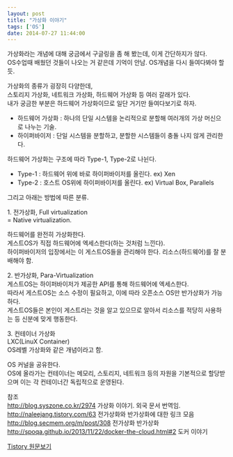 ```yaml
---
layout: post
title: "가상화 이야기"
tags: ['OS']
date: 2014-07-27 11:44:00
---
```

가상화라는 개념에 대해 궁금에서 구글링을 좀 해 봤는데, 이게 간단하지가 않다.  
OS수업때 배웠던 것들이 나오는 거 같은데 기억이 안남. OS개념을 다시 들여다봐야 할 듯.  
  
가상화의 종류가 굉장히 다양한데,  
스토리지 가상화, 네트워크 가상화, 하드웨어 가상화 등 여러 갈래가 있다.  
내가 궁금한 부분은 하드웨어 가상화이므로 일단 거기만 들여다보기로 하자.  


  * 하드웨어 가상화 : 하나의 단일 시스템을 논리적으로 분할해 여러개의 가상 머신으로 나누는 기술. 
  * 하이퍼바이저 : 단일 시스템을 분할하고, 분할한 시스템들이 충돌 나지 않게 관리한다.

하드웨어 가상화는 구조에 따라 Type-1, Type-2로 나뉜다.

  * Type-1 : 하드웨어 위에 바로 하이퍼바이저를 올린다. ex) Xen
  * Type-2 : 호스트 OS위에 하이퍼바이저를 올린다. ex) Virtual Box, Parallels

  
그리고 아래는 방법에 따른 분류.  
  
1\. 전가상화, Full virtualization  
= Native virtualization.  
  
하드웨어를 완전히 가상화한다.  
게스트OS가 직접 하드웨어에 엑세스한다(하는 것처럼 느낀다).  
하이퍼바이저의 입장에서는 이 게스트OS들을 관리해야 한다. 리소스(하드웨어)를 잘 분배해야 함.  
  
2\. 반가상화,  Para-Virtualization  
게스트OS는 하이퍼바이저가 제공한 API를 통해 하드웨어에 엑세스한다.  
따라서 게스트OS는 소스 수정이 필요하고, 이에 따라 오픈소스 OS만 반가상화가 가능하다.  
게스트OS들은 본인이 게스트라는 것을 알고 있으므로 알아서 리소스를 적당히 사용하는 등 신분에 맞게 행동한다.  
  
3\. 컨테이너 가상화  
LXC(LinuX Container)  
OS레벨 가상화와 같은 개념이라고 함.  
  
OS 커널을 공유한다.  
OS에 올라가는 컨테이너는 메모리, 스토리지, 네트워크 등의 자원을 기본적으로 할당받으며 이는 각 컨테이너간 독립적으로 운영된다.  
  
  
  
  
  
참조  
<http://blog.syszone.co.kr/2974> 가상화 이야기. 외국 문서 번역임.  
<http://naleejang.tistory.com/63> 전가상화와 반가상화에 대한 링크 모음  
<http://blog.secmem.org/m/post/308> 전가상화 반가상화  
<http://spoqa.github.io/2013/11/22/docker-the-cloud.html#2> 도커 이야기


[Tistory 원문보기](http://khanrc.tistory.com/2)

